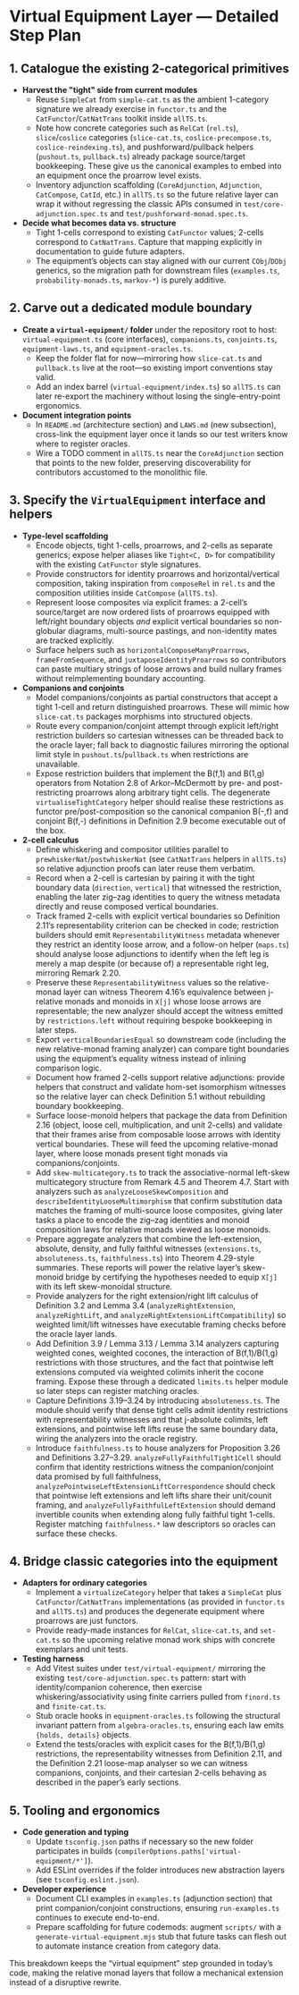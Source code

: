 # Virtual Equipment Layer — Detailed Step Plan

## 1. Catalogue the existing 2-categorical primitives
- **Harvest the "tight" side from current modules**
  - Reuse `SimpleCat` from `simple-cat.ts` as the ambient 1-category signature we already exercise in `functor.ts` and the `CatFunctor`/`CatNatTrans` toolkit inside `allTS.ts`.
  - Note how concrete categories such as `RelCat` (`rel.ts`), `slice`/`coslice` categories (`slice-cat.ts`, `coslice-precompose.ts`, `coslice-reindexing.ts`), and pushforward/pullback helpers (`pushout.ts`, `pullback.ts`) already package source/target bookkeeping. These give us the canonical examples to embed into an equipment once the proarrow level exists.
  - Inventory adjunction scaffolding (`CoreAdjunction`, `Adjunction`, `CatCompose`, `CatId`, etc.) in `allTS.ts` so the future relative layer can wrap it without regressing the classic APIs consumed in `test/core-adjunction.spec.ts` and `test/pushforward-monad.spec.ts`.
- **Decide what becomes data vs. structure**
  - Tight 1-cells correspond to existing `CatFunctor` values; 2-cells correspond to `CatNatTrans`. Capture that mapping explicitly in documentation to guide future adapters.
  - The equipment’s objects can stay aligned with our current `CObj`/`DObj` generics, so the migration path for downstream files (`examples.ts`, `probability-monads.ts`, `markov-*`) is purely additive.

## 2. Carve out a dedicated module boundary
- **Create a `virtual-equipment/` folder** under the repository root to host: `virtual-equipment.ts` (core interfaces), `companions.ts`, `conjoints.ts`, `equipment-laws.ts`, and `equipment-oracles.ts`.
  - Keep the folder flat for now—mirroring how `slice-cat.ts` and `pullback.ts` live at the root—so existing import conventions stay valid.
  - Add an index barrel (`virtual-equipment/index.ts`) so `allTS.ts` can later re-export the machinery without losing the single-entry-point ergonomics.
- **Document integration points**
  - In `README.md` (architecture section) and `LAWS.md` (new subsection), cross-link the equipment layer once it lands so our test writers know where to register oracles.
  - Wire a TODO comment in `allTS.ts` near the `CoreAdjunction` section that points to the new folder, preserving discoverability for contributors accustomed to the monolithic file.

## 3. Specify the `VirtualEquipment` interface and helpers
- **Type-level scaffolding**
  - Encode objects, tight 1-cells, proarrows, and 2-cells as separate generics; expose helper aliases like `Tight<C, D>` for compatibility with the existing `CatFunctor` style signatures.
  - Provide constructors for identity proarrows and horizontal/vertical composition, taking inspiration from `composeRel` in `rel.ts` and the composition utilities inside `CatCompose` (`allTS.ts`).
  - Represent loose composites via explicit frames: a 2-cell’s source/target are now ordered lists of proarrows equipped with left/right boundary objects _and_ explicit vertical boundaries so non-globular diagrams, multi-source pastings, and non-identity mates are tracked explicitly.
  - Surface helpers such as `horizontalComposeManyProarrows`, `frameFromSequence`, and `juxtaposeIdentityProarrows` so contributors can paste multiary strings of loose arrows and build nullary frames without reimplementing boundary accounting.
- **Companions and conjoints**
  - Model companions/conjoints as partial constructors that accept a tight 1-cell and return distinguished proarrows. These will mimic how `slice-cat.ts` packages morphisms into structured objects.
  - Route every companion/conjoint attempt through explicit left/right restriction builders so cartesian witnesses can be threaded back to the oracle layer; fall back to diagnostic failures mirroring the optional limit style in `pushout.ts`/`pullback.ts` when restrictions are unavailable.
  - Expose restriction builders that implement the B(f,1) and B(1,g) operators from Notation 2.8 of Arkor–McDermott by pre- and post-restricting proarrows along arbitrary tight cells. The degenerate `virtualiseTightCategory` helper should realise these restrictions as functor pre/post-composition so the canonical companion B(-,f) and conjoint B(f,-) definitions in Definition 2.9 become executable out of the box.
- **2-cell calculus**
  - Define whiskering and compositor utilities parallel to `prewhiskerNat`/`postwhiskerNat` (see `CatNatTrans` helpers in `allTS.ts`) so relative adjunction proofs can later reuse them verbatim.
  - Record when a 2-cell is cartesian by pairing it with the tight boundary data (`direction`, `vertical`) that witnessed the restriction, enabling the later zig–zag identities to query the witness metadata directly and reuse composed vertical boundaries.
  - Track framed 2-cells with explicit vertical boundaries so Definition 2.11’s representability criterion can be checked in code; restriction builders should emit `RepresentabilityWitness` metadata whenever they restrict an identity loose arrow, and a follow-on helper (`maps.ts`) should analyse loose adjunctions to identify when the left leg is merely a map despite (or because of) a representable right leg, mirroring Remark 2.20.
  - Preserve these `RepresentabilityWitness` values so the relative-monad layer can witness Theorem 4.16’s equivalence between
    j-relative monads and monoids in `X[j]` whose loose arrows are representable; the new analyzer should accept the witness
    emitted by `restrictions.left` without requiring bespoke bookkeeping in later steps.
  - Export `verticalBoundariesEqual` so downstream code (including the new relative-monad framing analyzer) can compare tight boundaries using the equipment’s equality witness instead of inlining comparison logic.
  - Document how framed 2-cells support relative adjunctions: provide helpers
    that construct and validate hom-set isomorphism witnesses so the relative
    layer can check Definition 5.1 without rebuilding boundary bookkeeping.
  - Surface loose-monoid helpers that package the data from Definition 2.16 (object, loose cell, multiplication, and unit 2-cells) and validate that their frames arise from composable loose arrows with identity vertical boundaries.  These will feed the upcoming relative-monad layer, where loose monads present tight monads via companions/conjoints.
  - Add `skew-multicategory.ts` to track the associative-normal left-skew multicategory structure from Remark 4.5 and Theorem 4.7.  Start with analyzers such as `analyzeLooseSkewComposition` and `describeIdentityLooseMultimorphism` that confirm substitution data matches the framing of multi-source loose composites, giving later tasks a place to encode the zig–zag identities and monoid composition laws for relative monads viewed as loose monoids.
  - Prepare aggregate analyzers that combine the left-extension, absolute, density, and fully faithful witnesses (`extensions.ts`, `absoluteness.ts`, `faithfulness.ts`) into Theorem 4.29-style summaries.  These reports will power the relative layer’s skew-monoid bridge by certifying the hypotheses needed to equip `X[j]` with its left skew-monoidal structure.
  - Provide analyzers for the right extension/right lift calculus of Definition 3.2
    and Lemma 3.4 (`analyzeRightExtension`, `analyzeRightLift`, and
    `analyzeRightExtensionLiftCompatibility`) so weighted limit/lift witnesses
    have executable framing checks before the oracle layer lands.
  - Add Definition 3.9 / Lemma 3.13 / Lemma 3.14 analyzers capturing weighted
    cones, weighted cocones, the interaction of B(f,1)/B(1,g) restrictions with
    those structures, and the fact that pointwise left extensions computed via
    weighted colimits inherit the cocone framing.  Expose these through a
    dedicated `limits.ts` helper module so later steps can register matching
    oracles.
  - Capture Definitions 3.19–3.24 by introducing `absoluteness.ts`.  The module
    should verify that dense tight cells admit identity restrictions with
    representability witnesses and that j-absolute colimits, left extensions,
    and pointwise left lifts reuse the same boundary data, wiring the analyzers
    into the oracle registry.
  - Introduce `faithfulness.ts` to house analyzers for Proposition 3.26 and
    Definitions 3.27–3.29.  `analyzeFullyFaithfulTight1Cell` should confirm that
    identity restrictions witness the companion/conjoint data promised by full
    faithfulness, `analyzePointwiseLeftExtensionLiftCorrespondence` should check
    that pointwise left extensions and left lifts share their unit/counit
    framing, and `analyzeFullyFaithfulLeftExtension` should demand invertible
    counits when extending along fully faithful tight 1-cells.  Register matching
    `faithfulness.*` law descriptors so oracles can surface these checks.

## 4. Bridge classic categories into the equipment
- **Adapters for ordinary categories**
  - Implement a `virtualizeCategory` helper that takes a `SimpleCat` plus `CatFunctor`/`CatNatTrans` implementations (as provided in `functor.ts` and `allTS.ts`) and produces the degenerate equipment where proarrows are just functors.
  - Provide ready-made instances for `RelCat`, `slice-cat.ts`, and `set-cat.ts` so the upcoming relative monad work ships with concrete exemplars and unit tests.
- **Testing harness**
  - Add Vitest suites under `test/virtual-equipment/` mirroring the existing `test/core-adjunction.spec.ts` pattern: start with identity/companion coherence, then exercise whiskering/associativity using finite carriers pulled from `finord.ts` and `finite-cat.ts`.
  - Stub oracle hooks in `equipment-oracles.ts` following the structural invariant pattern from `algebra-oracles.ts`, ensuring each law emits `{holds, details}` objects.
  - Extend the tests/oracles with explicit cases for the B(f,1)/B(1,g) restrictions, the representability witnesses from Definition 2.11, and the Definition 2.21 loose-map analyser so we can witness companions, conjoints, and their cartesian 2-cells behaving as described in the paper’s early sections.

## 5. Tooling and ergonomics
- **Code generation and typing**
  - Update `tsconfig.json` paths if necessary so the new folder participates in builds (`compilerOptions.paths['virtual-equipment/*']`).
  - Add ESLint overrides if the folder introduces new abstraction layers (see `tsconfig.eslint.json`).
- **Developer experience**
  - Document CLI examples in `examples.ts` (adjunction section) that print companion/conjoint constructions, ensuring `run-examples.ts` continues to execute end-to-end.
  - Prepare scaffolding for future codemods: augment `scripts/` with a `generate-virtual-equipment.mjs` stub that future tasks can flesh out to automate instance creation from category data.

This breakdown keeps the “virtual equipment” step grounded in today’s code, making the relative monad layers that follow a mechanical extension instead of a disruptive rewrite.
